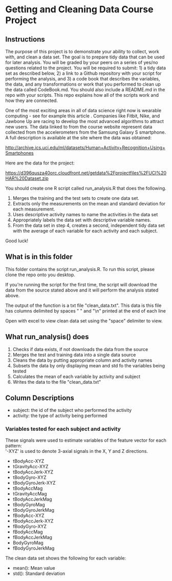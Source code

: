 # Getting and Cleaning Data Course Project

## Instructions
The purpose of this project is to demonstrate your ability to collect, work with, and clean a data set. The goal is to prepare tidy data that can be used for later analysis. You will be graded by your peers on a series of yes/no questions related to the project. You will be required to submit: 1) a tidy data set as described below, 2) a link to a Github repository with your script for performing the analysis, and 3) a code book that describes the variables, the data, and any transformations or work that you performed to clean up the data called CodeBook.md. You should also include a README.md in the repo with your scripts. This repo explains how all of the scripts work and how they are connected.  

One of the most exciting areas in all of data science right now is wearable computing - see for example this article . Companies like Fitbit, Nike, and Jawbone Up are racing to develop the most advanced algorithms to attract new users. The data linked to from the course website represent data collected from the accelerometers from the Samsung Galaxy S smartphone. A full description is available at the site where the data was obtained: 

http://archive.ics.uci.edu/ml/datasets/Human+Activity+Recognition+Using+Smartphones 

Here are the data for the project: 

https://d396qusza40orc.cloudfront.net/getdata%2Fprojectfiles%2FUCI%20HAR%20Dataset.zip 

 You should create one R script called run_analysis.R that does the following. 
1. Merges the training and the test sets to create one data set.
2. Extracts only the measurements on the mean and standard deviation for each measurement. 
3. Uses descriptive activity names to name the activities in the data set
4. Appropriately labels the data set with descriptive variable names. 
5. From the data set in step 4, creates a second, independent tidy data set with the average of each variable for each activity and each subject.

Good luck!

## What is in this folder

This folder contains the script run_analysis.R. To run this script, please clone the repo onto you desktop.

If you're running the script for the first time, the script will download the data from the source stated above and it will perform the analysis stated above.

The output of the function is a txt file "clean_data.txt". This data is this file has columns delimited by spaces " " and "\n" printed at the end of each line

Open with excel to view clean data set using the "space" delimiter to view.

## What run_analysis() does
1. Checks if data exists, if not downloads the data from the source
2. Merges the test and training data into a single data source
3. Cleans the data by putting appropriate column and activity names
4. Subsets the data by only displaying mean and std fo the variables being tested
4. Calculates the mean of each variable by activity and subject
5. Writes the data to the file "clean_data.txt"

## Column Descriptions
*   subject: the id of the subject who performed the activity
*   activity: the type of activity being performed

### Variables tested for each subject and activity
These signals were used to estimate variables of the feature vector for each pattern:  
'-XYZ' is used to denote 3-axial signals in the X, Y and Z directions.

*   tBodyAcc-XYZ
*   tGravityAcc-XYZ
*   tBodyAccJerk-XYZ
*   tBodyGyro-XYZ
*   tBodyGyroJerk-XYZ
*   tBodyAccMag
*   tGravityAccMag
*   tBodyAccJerkMag
*   tBodyGyroMag
*   tBodyGyroJerkMag
*   fBodyAcc-XYZ
*   fBodyAccJerk-XYZ
*   fBodyGyro-XYZ
*   fBodyAccMag
*   fBodyAccJerkMag
*   BodyGyroMag
*   fBodyGyroJerkMag


The clean data set shows the following for each variable:

*   mean(): Mean value
*   std(): Standard deviation